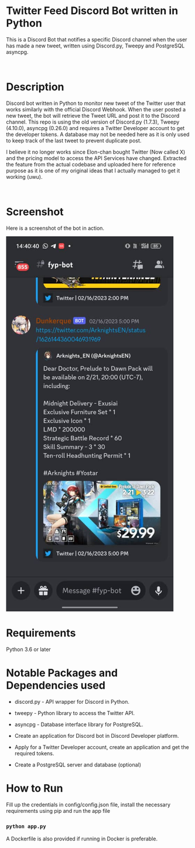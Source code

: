 # Twitter Feed Discord Bot written in Python
This is a Discord Bot that notifies a specific Discord channel when the user has made a new tweet, written using Discord.py, Tweepy and PostgreSQL asyncpg.

<br />

Description
======
Discord bot written in Python to monitor new tweet of the Twitter user that works similarly with the official Discord Webhook. When the user posted a new tweet, the bot will retrieve the Tweet URL and post it to the Discord channel. This repo is using the old version of Discord.py (1.7.3), Tweepy (4.10.0), asyncpg (0.26.0) and requires a Twitter Developer account to get the developer tokens. A database may not be needed here as it is only used to keep track of the last tweet to prevent duplicate post.

I believe it no longer works since Elon-chan bought Twitter (Now called X) and the pricing model to access the API Services have changed. Extracted the feature from the actual codebase and uploaded here for reference purpose as it is one of my original ideas that I actually managed to get it working (uwu).

<br />

Screenshot
======
Here is a screenshot of the bot in action.
<br />

![Alt text](./image.png)

Requirements
======
Python 3.6 or later

Notable Packages and Dependencies used
======
* discord.py - API wrapper for Discord in Python.

* tweepy - Python library to access the Twitter API.

* asyncpg - Database interface library for PostgreSQL.

* Create an application for Discord bot in Discord Developer platform.

* Apply for a Twitter Developer account, create an application and get the required tokens.

* Create a PostgreSQL server and database (optional)

How to Run
======
Fill up the credentials in config/config.json file, install the necessary requirements using pip and run the app file

### `python app.py`

A Dockerfile is also provided if running in Docker is preferable.
